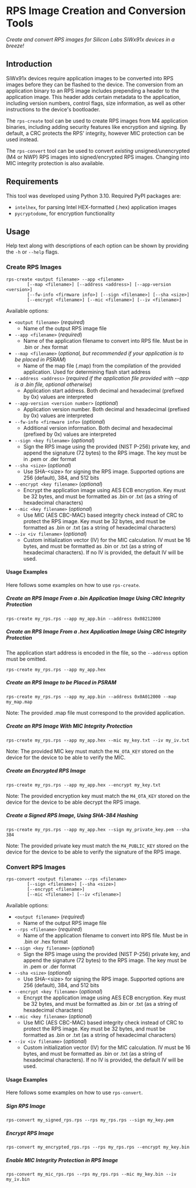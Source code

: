 # RPS Image Creation and Conversion Tools

_Create and convert RPS images for Silicon Labs SiWx91x devices in a breeze!_

## Introduction

SiWx91x devices require application images to be converted into RPS images before they can be flashed to the device. The conversion from an application binary to an RPS image includes prepending a header to the application image. This header adds certain metadata to the application, including version numbers, control flags, size information, as well as other instructions to the device's bootloader.

The `rps-create` tool can be used to create RPS images from M4 application binaries, including adding security features like encryption and signing. By default, a CRC protects the RPS' integrity, however MIC protection can be used instead.

The `rps-convert` tool can be used to convert _existing_ unsigned/unencrypted (M4 or NWP) RPS images into signed/encrypted RPS images. Changing into MIC integrity protection is also available.

## Requirements

This tool was developed using Python 3.10. Required PyPI packages are:

- `intelhex`, for parsing Intel HEX-formatted (.hex) application images
- `pycryptodome`, for encryption functionality

## Usage

Help text along with descriptions of each option can be shown by providing the `-h` or `--help` flags.

### Create RPS Images

```console
rps-create <output filename> --app <filename> 
        [--map <filename>] [--address <address>] [--app-version <version>] 
        [--fw-info <firmware info>] [--sign <filename>] [--sha <size>] 
        [--encrypt <filename>] [--mic <filename>] [--iv <filename>] 
```

Available options:

- `<output filename>` (_required_)
  - Name of the output RPS image file
- `--app <filename>` (_required_)
  - Name of the application filename to convert into RPS file. Must be in .bin or .hex format
- `--map <filename>` (_optional, but recommended if your application is to be placed in PSRAM_)
  - Name of the map file (.map) from the compilation of the provided application. Used for determining flash start address
- `--address <address>` (_required if the application file provided with --app is a .bin file, optional otherwise_)
  - Application start address. Both decimal and hexadecimal (prefixed by 0x) values are interpreted
- `--app-version <version number>` (_optional_)
  - Application version number. Both decimal and hexadecimal (prefixed by 0x) values are interpreted
- `--fw-info <firmware info>` (_optional_)
  - Additional version information. Both decimal and hexadecimal (prefixed by 0x) values are interpreted
- `--sign <key filename>` (_optional_)
  - Sign the RPS image using the provided (NIST P-256) private key, and append the signature (72 bytes) to the RPS image. The key must be in .pem or .der format
- `--sha <size>` (_optional_)
  - Use SHA-\<size\> for signing the RPS image. Supported options are 256 (default), 384, and 512 bits
- `--encrypt <key filename>` (_optional_)
  - Encrypt the application image using AES ECB encryption. Key must be 32 bytes, and must be formatted as .bin or .txt (as a string of hexadecimal characters)
- `--mic <key filename>` (_optional_)
  - Use MIC (AES CBC-MAC) based integrity check instead of CRC to protect the RPS image. Key must be 32 bytes, and must be formatted as .bin or .txt (as a string of hexadecimal characters)
- `--iv <iv filename>` (_optional_)
  - Custom initialization vector (IV) for the MIC calculation. IV must be 16 bytes, and must be formatted as .bin or .txt (as a string of hexadecimal characters). If no IV is provided, the default IV will be used.

#### Usage Examples

Here follows some examples on how to use `rps-create`.

##### Create an RPS Image From a .bin Application Image Using CRC Integrity Protection

```console
rps-create my_rps.rps --app my_app.bin --address 0x08212000
```

##### Create an RPS Image From a .hex Application Image Using CRC Integrity Protection

The application start address is encoded in the file, so the `--address` option must be omitted.

```console
rps-create my_rps.rps --app my_app.hex
```

##### Create an RPS Image to be Placed in PSRAM

```console
rps-create my_rps.rps --app my_app.bin --address 0x0A012000 --map my_map.map
```

Note: The provided .map file must correspond to the provided application.

##### Create an RPS Image With MIC Integrity Protection

```console
rps-create my_rps.rps --app my_app.hex --mic my_key.txt --iv my_iv.txt
```

Note: The provided MIC key must match the `M4_OTA_KEY` stored on the device for the device to be able to verify the MIC.

##### Create an Encrypted RPS Image

```console
rps-create my_rps.rps --app my_app.hex --encrypt my_key.txt
```

Note: The provided encryption key must match the `M4_OTA_KEY` stored on the device for the device to be able decrypt the RPS image.

##### Create a Signed RPS Image, Using SHA-384 Hashing

```console
rps-create my_rps.rps --app my_app.hex --sign my_private_key.pem --sha 384
```

Note: The provided private key must match the `M4_PUBLIC_KEY` stored on the device for the device to be able to verify the signature of the RPS image.

### Convert RPS Images

```console
rps-convert <output filename> --rps <filename> 
        [--sign <filename>] [--sha <size>]
        [--encrypt <filename>] 
        [--mic <filename>] [--iv <filename>]
```

Available options:

- `<output filename>` (_required_)
  - Name of the output RPS image file
- `--rps <filename>` (_required_)
  - Name of the application filename to convert into RPS file. Must be in .bin or .hex format
- `--sign <key filename>` (_optional_)
  - Sign the RPS image using the provided (NIST P-256) private key, and append the signature (72 bytes) to the RPS image. The key must be in .pem or .der format
- `--sha <size>` (_optional_)
  - Use SHA-\<size\> for signing the RPS image. Supported options are 256 (default), 384, and 512 bits
- `--encrypt <key filename>` (_optional_)
  - Encrypt the application image using AES ECB encryption. Key must be 32 bytes, and must be formatted as .bin or .txt (as a string of hexadecimal characters)
- `--mic <key filename>` (_optional_)
  - Use MIC (AES CBC-MAC) based integrity check instead of CRC to protect the RPS image. Key must be 32 bytes, and must be formatted as .bin or .txt (as a string of hexadecimal characters)
- `--iv <iv filename>` (_optional_)
  - Custom initialization vector (IV) for the MIC calculation. IV must be 16 bytes, and must be formatted as .bin or .txt (as a string of hexadecimal characters). If no IV is provided, the default IV will be used.

#### Usage Examples

Here follows some examples on how to use `rps-convert`.

##### Sign RPS Image

```console
rps-convert my_signed_rps.rps --rps my_rps.rps --sign my_key.pem
```

##### Encrypt RPS Image

```console
rps-convert my_encrypted_rps.rps --rps my_rps.rps --encrypt my_key.bin
```

##### Enable MIC Integrity Protection in RPS Image

```console
rps-convert my_mic_rps.rps --rps my_rps.rps --mic my_key.bin --iv my_iv.bin
```
